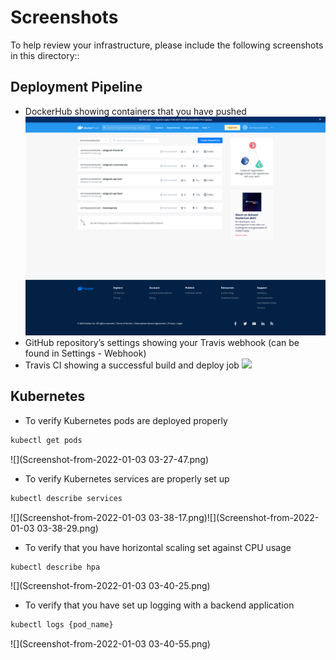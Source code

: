 # Screenshots
To help review your infrastructure, please include the following screenshots in this directory::

## Deployment Pipeline
* DockerHub showing containers that you have pushed
![](screencapture-hub-docker-2022-01-03-03_29_07.png)
* GitHub repository’s settings showing your Travis webhook (can be found in Settings - Webhook)
* Travis CI showing a successful build and deploy job
![](screencapture-app-travis-ci-2022-01-03-03_35_52.png)
## Kubernetes
* To verify Kubernetes pods are deployed properly
```bash
kubectl get pods
```
![](Screenshot-from-2022-01-03 03-27-47.png)
* To verify Kubernetes services are properly set up
```bash
kubectl describe services
```
![](Screenshot-from-2022-01-03 03-38-17.png)![](Screenshot-from-2022-01-03 03-38-29.png)

* To verify that you have horizontal scaling set against CPU usage
```bash
kubectl describe hpa
```

![](Screenshot-from-2022-01-03 03-40-25.png)

* To verify that you have set up logging with a backend application
```bash
kubectl logs {pod_name}
```

![](Screenshot-from-2022-01-03 03-40-55.png)
